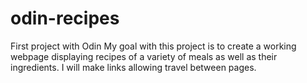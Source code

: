 # odin-recipes
First project with Odin
My goal with this project is to create a working webpage displaying
recipes of a variety of meals as well as their ingredients.
I will make links allowing  travel between pages.